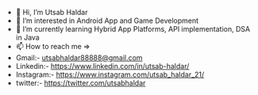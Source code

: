 - 👋 Hi, I’m Utsab Haldar
- 👀 I’m interested in Android App and Game Development
- 🌱 I’m currently learning Hybrid App Platforms, API implementation, DSA in Java
- 📫 How to reach me =>
- Gmail:- utsabhaldar88888@gmail.com
- Linkedin:- https://www.linkedin.com/in/utsab-haldar/
- Instagram:- https://www.instagram.com/utsab_haldar_21/
- twitter:- https://twitter.com/utsabhaldar

<!---
utsabhaldar/utsabhaldar is a ✨ special ✨ repository because its `README.md` (this file) appears on your GitHub profile.
You can click the Preview link to take a look at your changes.
--->
